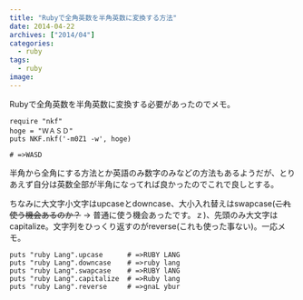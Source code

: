 ```yaml
---
title: "Rubyで全角英数を半角英数に変換する方法"
date: 2014-04-22
archives: ["2014/04"]
categories:
  - ruby
tags:
  - ruby
image:
---
```

Rubyで全角英数を半角英数に変換する必要があったのでメモ。

<!--more-->

```
require "nkf"
hoge = "ＷＡＳＤ"
puts NKF.nkf('-m0Z1 -w', hoge)

# =>WASD
```

半角から全角にする方法とか英語のみ数字のみなどの方法もあるようだが、とりあえず自分は英数全部が半角になってれば良かったのでこれで良しとする。

ちなみに大文字小文字はupcaseとdowncase、大小入れ替えはswapcase(~~これ使う機会あるのか？~~ -> 普通に使う機会あったです。ｚ)、先頭のみ大文字はcapitalize。文字列をひっくり返すのがreverse(これも使った事ない)。一応メモ。

```
puts "ruby Lang".upcase      # =>RUBY LANG
puts "ruby Lang".downcase    # =>ruby lang
puts "ruby Lang".swapcase    # =>RUBY lANG
puts "ruby Lang".capitalize  # =>Ruby lang
puts "ruby Lang".reverse     # =>gnaL ybur
```
